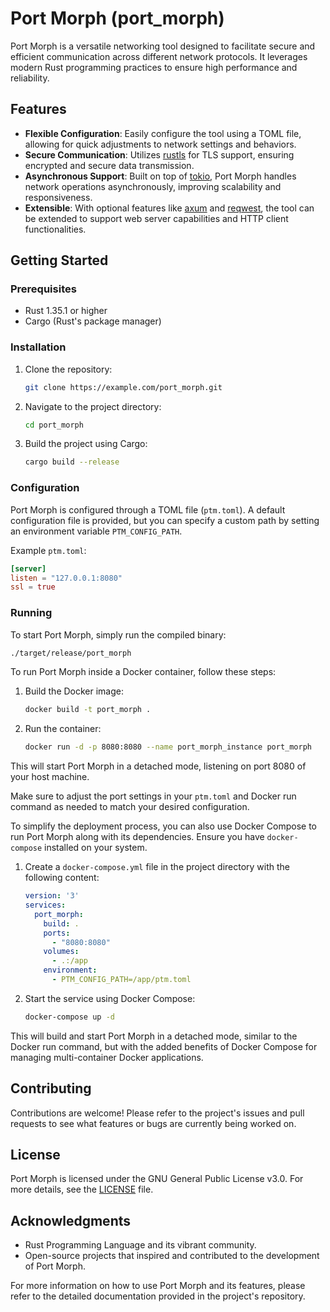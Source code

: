 # Port Morph (port_morph)

Port Morph is a versatile networking tool designed to facilitate secure and efficient communication across different network protocols. It leverages modern Rust programming practices to ensure high performance and reliability.

## Features

- **Flexible Configuration**: Easily configure the tool using a TOML file, allowing for quick adjustments to network settings and behaviors.
- **Secure Communication**: Utilizes [rustls](file:///home/gera/Projects/Rust/PortMorph/Cargo.toml#10%2C1-10%2C1) for TLS support, ensuring encrypted and secure data transmission.
- **Asynchronous Support**: Built on top of [tokio](file:///home/gera/Projects/Rust/PortMorph/Cargo.toml#13%2C1-13%2C1), Port Morph handles network operations asynchronously, improving scalability and responsiveness.
- **Extensible**: With optional features like [axum](file:///home/gera/Projects/Rust/PortMorph/Cargo.toml#8%2C1-8%2C1) and [reqwest](file:///home/gera/Projects/Rust/PortMorph/Cargo.toml#9%2C1-9%2C1), the tool can be extended to support web server capabilities and HTTP client functionalities.

## Getting Started

### Prerequisites

- Rust 1.35.1 or higher
- Cargo (Rust's package manager)

### Installation

1. Clone the repository:
   ```bash
   git clone https://example.com/port_morph.git
   ```
2. Navigate to the project directory:
   ```bash
   cd port_morph
   ```
3. Build the project using Cargo:
   ```bash
   cargo build --release
   ```

### Configuration

Port Morph is configured through a TOML file (`ptm.toml`). A default configuration file is provided, but you can specify a custom path by setting an environment variable `PTM_CONFIG_PATH`.

Example `ptm.toml`:
```toml
[server]
listen = "127.0.0.1:8080"
ssl = true
```

### Running

To start Port Morph, simply run the compiled binary:

```bash
./target/release/port_morph
```

To run Port Morph inside a Docker container, follow these steps:

1. Build the Docker image:
   ```bash
   docker build -t port_morph .
   ```
2. Run the container:
   ```bash
   docker run -d -p 8080:8080 --name port_morph_instance port_morph
   ```

This will start Port Morph in a detached mode, listening on port 8080 of your host machine.

Make sure to adjust the port settings in your `ptm.toml` and Docker run command as needed to match your desired configuration.

To simplify the deployment process, you can also use Docker Compose to run Port Morph along with its dependencies. Ensure you have `docker-compose` installed on your system.

1. Create a `docker-compose.yml` file in the project directory with the following content:
   ```yaml
   version: '3'
   services:
     port_morph:
       build: .
       ports:
         - "8080:8080"
       volumes:
         - .:/app
       environment:
         - PTM_CONFIG_PATH=/app/ptm.toml
   ```

2. Start the service using Docker Compose:
   ```bash
   docker-compose up -d
   ```

This will build and start Port Morph in a detached mode, similar to the Docker run command, but with the added benefits of Docker Compose for managing multi-container Docker applications.


## Contributing

Contributions are welcome! Please refer to the project's issues and pull requests to see what features or bugs are currently being worked on.

## License

Port Morph is licensed under the GNU General Public License v3.0. For more details, see the [LICENSE](LICENSE) file.

## Acknowledgments

- Rust Programming Language and its vibrant community.
- Open-source projects that inspired and contributed to the development of Port Morph.

For more information on how to use Port Morph and its features, please refer to the detailed documentation provided in the project's repository.